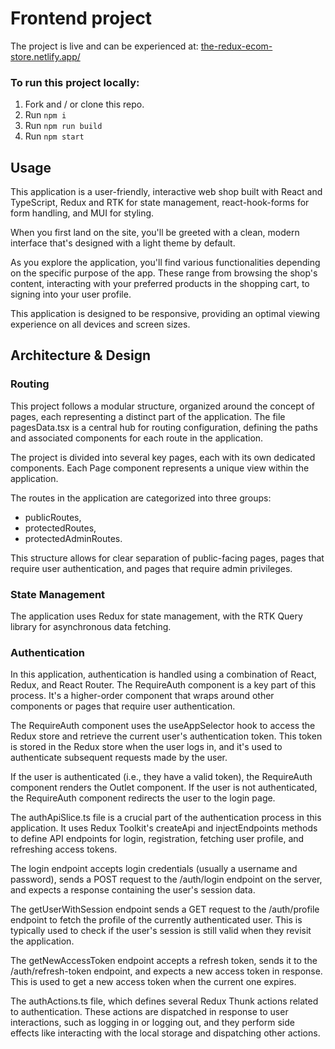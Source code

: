 # Frontend project

The project is live and can be experienced at:
[the-redux-ecom-store.netlify.app/](https://the-redux-ecom-store.netlify.app/)

### To run this project locally:

1. Fork and / or clone this repo.
1. Run `npm i`
1. Run `npm run build`
1. Run `npm start`

## Usage

This application is a user-friendly, interactive web shop built with React and TypeScript, Redux and RTK for state management, react-hook-forms for form handling, and MUI for styling.

When you first land on the site, you'll be greeted with a clean, modern interface that's designed with a light theme by default.

As you explore the application, you'll find various functionalities depending on the specific purpose of the app. These range from browsing the shop's content, interacting with your preferred products in the shopping cart, to signing into your user profile.

This application is designed to be responsive, providing an optimal viewing experience on all devices and screen sizes.

## Architecture & Design

### Routing

This project follows a modular structure, organized around the concept of pages, each representing a distinct part of the application. The file pagesData.tsx is a central hub for routing configuration, defining the paths and associated components for each route in the application.

The project is divided into several key pages, each with its own dedicated components.
Each Page component represents a unique view within the application.

The routes in the application are categorized into three groups:

- publicRoutes,
- protectedRoutes,
- protectedAdminRoutes.

This structure allows for clear separation of public-facing pages, pages that require user authentication, and pages that require admin privileges.

### State Management

The application uses Redux for state management, with the RTK Query library for asynchronous data fetching.

### Authentication

In this application, authentication is handled using a combination of React, Redux, and React Router. The RequireAuth component is a key part of this process. It's a higher-order component that wraps around other components or pages that require user authentication.

The RequireAuth component uses the useAppSelector hook to access the Redux store and retrieve the current user's authentication token. This token is stored in the Redux store when the user logs in, and it's used to authenticate subsequent requests made by the user.

If the user is authenticated (i.e., they have a valid token), the RequireAuth component renders the Outlet component. If the user is not authenticated, the RequireAuth component redirects the user to the login page.

The authApiSlice.ts file is a crucial part of the authentication process in this application. It uses Redux Toolkit's createApi and injectEndpoints methods to define API endpoints for login, registration, fetching user profile, and refreshing access tokens.

The login endpoint accepts login credentials (usually a username and password), sends a POST request to the /auth/login endpoint on the server, and expects a response containing the user's session data.

The getUserWithSession endpoint sends a GET request to the /auth/profile endpoint to fetch the profile of the currently authenticated user. This is typically used to check if the user's session is still valid when they revisit the application.

The getNewAccessToken endpoint accepts a refresh token, sends it to the /auth/refresh-token endpoint, and expects a new access token in response. This is used to get a new access token when the current one expires.

The authActions.ts file, which defines several Redux Thunk actions related to authentication. These actions are dispatched in response to user interactions, such as logging in or logging out, and they perform side effects like interacting with the local storage and dispatching other actions.

